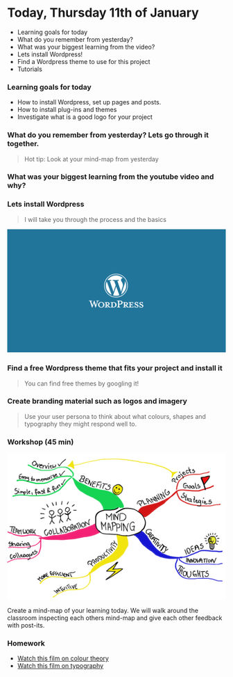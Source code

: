 # Today, Thursday 11th of January

* Learning goals for today
* What do you remember from yesterday?
* What was your biggest learning from the video?
* Lets install Wordpress!
* Find a Wordpress theme to use for this project
* Tutorials

### Learning goals for today
* How to install Wordpress, set up pages and posts.
* How to install plug-ins and themes
* Investigate what is a good logo for your project 

### What do you remember from yesterday? Lets go through it together.

> Hot tip: Look at your mind-map from yesterday

### What was your biggest learning from the youtube video and why?

### Lets install Wordpress

> I will take you through the process and the basics

![](assets/wordpress-logo.png)

### Find a free Wordpress theme that fits your project and install it

> You can find free themes by googling it!

### Create branding material such as logos and imagery

> Use your user persona to think about what colours, shapes and typography they might respond well to.

### Workshop (45 min)

![connect](assets/mindmap.png)

Create a mind-map of your learning today. We will walk around the classroom inspecting each others mind-map and give each other feedback with post-its.

### Homework

* [Watch this film on colour theory](https://www.youtube.com/watch?v=_2LLXnUdUIc)
* [Watch this film on typography](https://www.youtube.com/watch?v=sByzHoiYFX0)
